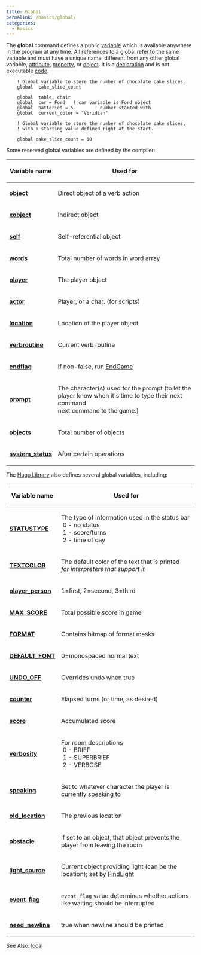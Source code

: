 ```yaml
---
title: Global
permalink: /basics/global/
categories: 
  - Basics
---
```


The **global** command defines a public [variable](basics/variables/)
which is available anywhere in the program at any time. All references
to a global refer to the same variable and must have a unique name,
different from any other global variable,
[attribute](attributes/), [property](properties/), or
[object](basics/objects/). It is a
[declaration](declarations/) and is not executable
[code](definitions/code/).

        ! Global variable to store the number of chocolate cake slices.
        global  cake_slice_count

        global  table, chair
        global  car = Ford   ! car variable is Ford object
        global  batteries = 5        ! number started with
        global  current_color = "Viridian"

        ! Global variable to store the number of chocolate cake slices,
        ! with a starting value defined right at the start.

        global cake_slice_count = 10

Some reserved global variables are defined by the compiler:

<table>
<thead>
<tr class="header">
<th><p>Variable name</p></th>
<th><p>Used for</p></th>
</tr>
</thead>
<tbody>
<tr class="odd">
<td><p><b><a href="object_(Global)">object</a></b></p></td>
<td><p>Direct object of a verb action</p></td>
</tr>
<tr class="even">
<td><p><b><a href="xobject">xobject</a></b></p></td>
<td><p>Indirect object</p></td>
</tr>
<tr class="odd">
<td><p><b><a href="self">self</a></b></p></td>
<td><p>Self-referential object</p></td>
</tr>
<tr class="even">
<td><p><b><a href="words">words</a></b></p></td>
<td><p>Total number of words in word array</p></td>
</tr>
<tr class="odd">
<td><p><b><a href="player">player</a></b></p></td>
<td><p>The player object</p></td>
</tr>
<tr class="even">
<td><p><b><a href="actor">actor</a></b></p></td>
<td><p>Player, or a char. (for scripts)</p></td>
</tr>
<tr class="odd">
<td><p><b><a href="Location">location</a></b></p></td>
<td><p>Location of the player object</p></td>
</tr>
<tr class="even">
<td><p><b><a href="Verbroutine">verbroutine</a></b></p></td>
<td><p>Current verb routine</p></td>
</tr>
<tr class="odd">
<td><p><b><a href="Endflag">endflag</a></b></p></td>
<td><p>If non-false, run <a href="EndGame">EndGame</a></p></td>
</tr>
<tr class="even">
<td><p><b><a href="prompt">prompt</a></b></p></td>
<td><p>The character(s) used for the prompt (to let the<br />
player know when it's time to type their next command<br />
next command to the game.)</p></td>
</tr>
<tr class="odd">
<td><p><b><a href="objects">objects</a></b></p></td>
<td><p>Total number of objects</p></td>
</tr>
<tr class="even">
<td><p><b><a href="system_status">system_status</a></b></p></td>
<td><p>After certain operations</p></td>
</tr>
</tbody>
</table>

The [Hugo Library](library/) also defines several global
variables, including:

<table>
<thead>
<tr class="header">
<th><p>Variable name</p></th>
<th><p>Used for</p></th>
</tr>
</thead>
<tbody>
<tr class="odd">
<td><p><b><a href="STATUSTYPE">STATUSTYPE</a></b></p></td>
<td><p>The type of information used in the status bar<br />
 0 - no status<br />
 1 - score/turns<br />
 2 - time of day</p></td>
</tr>
<tr class="even">
<td><p><b><a href="TEXTCOLOR">TEXTCOLOR</a></b></p></td>
<td><p>The default color of the text that is printed<br />
<i>for interpreters that support it</i></p></td>
</tr>
<tr class="odd">
<td><p><b><a href="player_person">player_person</a></b></p></td>
<td><p>1=first, 2=second, 3=third</p></td>
</tr>
<tr class="even">
<td><p><b><a href="Scoring">MAX_SCORE</a></b></p></td>
<td><p>Total possible score in game</p></td>
</tr>
<tr class="odd">
<td><p><b><a href="FORMAT">FORMAT</a></b></p></td>
<td><p>Contains bitmap of format masks</p></td>
</tr>
<tr class="even">
<td><p><b><a href="DEFAULT_FONT">DEFAULT_FONT</a></b></p></td>
<td><p>0=monospaced normal text</p></td>
</tr>
<tr class="odd">
<td><p><b><a href="UNDO_OFF">UNDO_OFF</a></b></p></td>
<td><p>Overrides undo when true</p></td>
</tr>
<tr class="even">
<td><p><b><a href="counter">counter</a></b></p></td>
<td><p>Elapsed turns (or time, as desired)</p></td>
</tr>
<tr class="odd">
<td><p><b><a href="score">score</a></b></p></td>
<td><p>Accumulated score</p></td>
</tr>
<tr class="even">
<td><p><b><a href="verbosity">verbosity</a></b></p></td>
<td><p>For room descriptions<br />
 0 - BRIEF<br />
 1 - SUPERBRIEF<br />
 2 - VERBOSE</p></td>
</tr>
<tr class="odd">
<td><p><b><a href="speaking">speaking</a></b></p></td>
<td><p>Set to whatever character the player is currently speaking to</p></td>
</tr>
<tr class="even">
<td><p><b><a href="old_location">old_location</a></b></p></td>
<td><p>The previous location</p></td>
</tr>
<tr class="odd">
<td><p><b><a href="obstacle">obstacle</a></b></p></td>
<td><p>if set to an object, that object prevents the player from leaving the room</p></td>
</tr>
<tr class="even">
<td><p><b><a href="light_source">light_source</a></b></p></td>
<td><p>Current object providing light (can be the location); set by <a href="FindLight">FindLight</a></p></td>
</tr>
<tr class="odd">
<td><p><b><a href="Event_flag">event_flag</a></b></p></td>
<td><p><code>event_flag</code> value determines whether actions like waiting should be interrupted</p></td>
</tr>
<tr class="even">
<td><p><b><a href="need_newline">need_newline</a></b></p></td>
<td><p>true when newline should be printed</p></td>
</tr>
</tbody>
</table>

See Also: [local](basics/locals/)